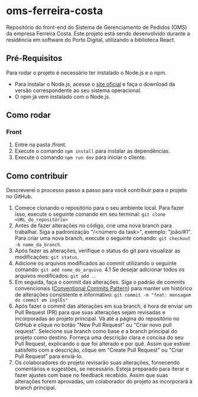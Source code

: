# oms-ferreira-costa

Repositório do front-end do Sistema de Gerenciamento de Pedidos (OMS) da empresa Ferreira Costa. Este projeto está sendo desenvolvido durante a residência em software do Porto Digital, utilizando a biblioteca React.

## Pré-Requisitos

Para rodar o projeto é necessário ter instalado o Node.js e o npm. 

- Para instalar o Node.js, acesse o [site oficial](https://nodejs.org/) e faça o download da versão correspondente ao seu sistema operacional. 
- O npm já vem instalado com o Node.js.

## Como rodar

### Front

1. Entre na pasta /front.
2. Execute o comando `npm install` para instalar as dependências.
3. Execute o comando `npm run dev` para iniciar o cliente.

## Como contribuir

Descreverei o processo passo a passo para você contribuir para o projeto no GitHub.

1. Comece clonando o repositório para o seu ambiente local. Para fazer isso, execute o seguinte comando em seu terminal: `git clone <URL_do_repositório>`
2. Antes de fazer alterações no código, crie uma nova branch para trabalhar. Siga a padronização "<seu nome>/<número da task>", exemplo: "joão/#1". Para criar uma nova branch, execute o seguinte comando: `git checkout -b nome_da_branch`.
3. Após fazer as alterações, verifique o status do git para visualizar as modificações: `git status`.
4. Adicione os arquivos modificados ao commit utilizando o seguinte comando: `git add nome_do_arquivo`.
4.1 Se desejar adicionar todos os arquivos modificados: `git add .`.
5. Em seguida, faça o commit das alterações. Siga o padrão de commits convencionais ([Conventional Commits Pattern](https://medium.com/linkapi-solutions/conventional-commits-pattern-3778d1a1e657)) para manter um histórico de alterações consistente e informativo: `git commit -m "feat: mensagem do commit em inglÊs"`
6. Após fazer o commit das alterações em sua branch, é hora de enviar um Pull Request (PR) para que suas alterações sejam revisadas e incorporadas ao projeto principal. Vá até a página do repositório no GitHub e clique no botão "New Pull Request" ou "Criar novo pull request". Selecione sua branch como base e a branch principal do projeto como destino. Forneça uma descrição clara e concisa do seu Pull Request, explicando o que foi alterado e por quê. Assim que estiver satisfeito com a descrição, clique em "Create Pull Request" ou "Criar Pull Request" para enviá-lo.
7. Os colaboradores do projeto revisarão suas alterações, fornecendo comentários e sugestões, se necessário. Esteja preparado para iterar e fazer ajustes com base no feedback recebido. Assim que suas alterações forem aprovadas, um colaborador do projeto as incorporará à branch principal.
